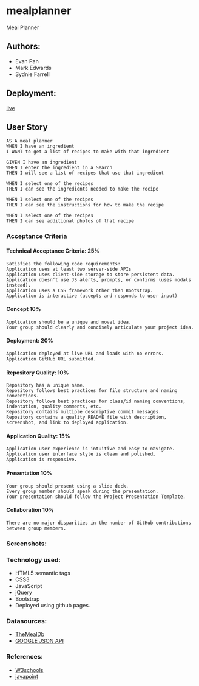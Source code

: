 # mealplanner
Meal Planner

## Authors:
* Evan Pan
* Mark Edwards
* Sydnie Farrell

## Deployment:
[live](https://mark-227-g.github.io/mealplanner/)

## User Story
```
AS A meal planner
WHEN I have an ingredient
I WANT to get a list of recipes to make with that ingredient
```

```
GIVEN I have an ingredient
WHEN I enter the ingredient in a Search
THEN I will see a list of recipes that use that ingredient

WHEN I select one of the recipes
THEN I can see the ingredients needed to make the recipe

WHEN I select one of the recipes
THEN I can see the instructions for how to make the recipe

WHEN I select one of the recipes
THEN I can see additional photos of that recipe
```
### Acceptance Criteria

#### Technical Acceptance Criteria: 25%
```
Satisfies the following code requirements:
Application uses at least two server-side APIs
Application uses client-side storage to store persistent data.
Application doesn’t use JS alerts, prompts, or confirms (uses modals instead).
Application uses a CSS framework other than Bootstrap.
Application is interactive (accepts and responds to user input)
```
#### Concept 10%
```
Application should be a unique and novel idea.
Your group should clearly and concisely articulate your project idea.
```
#### Deployment: 20%
```
Application deployed at live URL and loads with no errors.
Application GitHub URL submitted.
```
#### Repository Quality: 10%
```
Repository has a unique name.
Repository follows best practices for file structure and naming conventions.
Repository follows best practices for class/id naming conventions, indentation, quality comments, etc.
Repository contains multiple descriptive commit messages.
Repository contains a quality README file with description, screenshot, and link to deployed application.
```
#### Application Quality: 15%
```
Application user experience is intuitive and easy to navigate.
Application user interface style is clean and polished.
Application is responsive.
```
#### Presentation 10%
```
Your group should present using a slide deck.
Every group member should speak during the presentation.
Your presentation should follow the Project Presentation Template.
```
#### Collaboration 10%
```
There are no major disparities in the number of GitHub contributions between group members.
```
### Screenshots:

### Technology used:
* HTML5 semantic tags 
* CSS3 
* JavaScript 
* jQuery 
* Bootstrap
* Deployed using github pages.
### Datasources:
* [TheMealDb](https://themealdb.com/api.php)
* [GOOGLE JSON API](https://developers.google.com/custom-search/v1/overview)

### References:

* [W3schools](https://www.w3schools.com/html/html5_semantic_elements.asp)
* [javapoint](https://www.javatpoint.com/css-tutorial)
